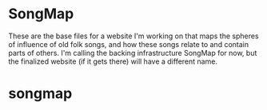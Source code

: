 # SongMap

These are the base files for a website I'm working on that maps the spheres of influence of old folk songs, and how these songs relate to and contain parts of others. I'm calling the backing infrastructure SongMap for now, but the finalized website (if it gets there) will have a different name.
# songmap
